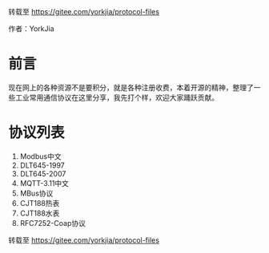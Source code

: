 转载至 https://gitee.com/yorkjia/protocol-files

作者：YorkJia


# 前言
现在网上的各种资源不是要积分，就是各种注册收费，本着开源的精神，整理了一些工业常用通信协议在这里分享，我先打个样，欢迎大家踊跃贡献。

# 协议列表
1. Modbus中文
2. DLT645-1997
3. DLT645-2007
4. MQTT-3.11中文
5. MBus协议
6. CJT188热表
7. CJT188水表
8. RFC7252-Coap协议

转载至 https://gitee.com/yorkjia/protocol-files

